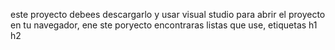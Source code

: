 este proyecto debees descargarlo y usar visual studio para abrir el proyecto en tu navegador, ene ste poryecto encontraras listas que use, etiquetas h1 h2
